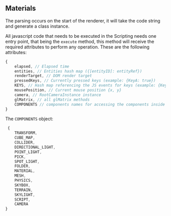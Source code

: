## Materials

The parsing occurs on the start of the renderer, it will take the code string and generate a class instance.

All javascript code that needs to be executed in the Scripting needs one entry point,
that being the `execute` method, this method will receive the required attributes to perform any operation.
These are the following attributes:
```js
{
    elapsed, // Elapsed time
    entities, // Entities hash map ({[entityID]: entityRef})
    renderTarget, // DOM render target
    pressedKeys, // Currently pressed keys (example: {KeyA: true})
    KEYS, // Hash map referencing the JS events for keys (example: {KeyA: "KeyA"})
    mousePosition, // Current mouse position {x, y}
    camera, // RootCameraInstance instance 
    glMatrix, // all glMatrix methods
    COMPONENTS // components names for accessing the components inside an entity.
}
```

The `COMPONENTS` object:
```js
 {
    TRANSFORM,
    CUBE_MAP,
    COLLIDER,
    DIRECTIONAL_LIGHT,
    POINT_LIGHT,
    PICK,
    SPOT_LIGHT,
    FOLDER,
    MATERIAL,
    MESH,
    PHYSICS,
    SKYBOX,
    TERRAIN,
    SKYLIGHT,
    SCRIPT,
    CAMERA
}
```

